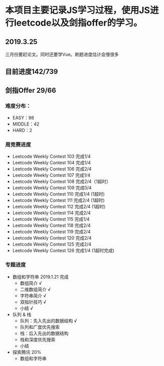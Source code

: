 # 本项目主要记录JS学习过程，使用JS进行leetcode以及剑指offer的学习。

## 2019.3.25

三月份要赶论文。同时还要学Vue。刷题进度估计会慢很多

## 目前进度142/739

## 剑指Offer 29/66

### 难度分布：

* EASY：98
* MIDDLE：42
* HARD：2

### 周竞赛进度

* Leetcode Weekly Contest 103 完成1/4
* Leetcode Weekly Contest 104 完成1/4
* Leetcode Weekly Contest 106 完成2/4
* Leetcode Weekly Contest 107 完成1/4
* Leetcode Weekly Contest 108 完成2/4（1超时）
* Leetcode Weekly Contest 109 完成0/4
* Leetcode Weekly Contest 110 完成1/4 (1超时)
* Leetcode Weekly Contest 111 完成2/4 (1超时)
* Leetcode Weekly Contest 112 完成2/4 (1超时)
* Leetcode Weekly Contest 114 完成2/4
* Leetcode Weekly Contest 115 完成1/4
* Leetcode Weekly Contest 118 完成2/4
* Leetcode Weekly Contest 119 完成2/4
* Leetcode Weekly Contest 120 完成2/4
* Leetcode Weekly Contest 125 完成2/4
* Leetcode Weekly Contest 126 完成1/4 (1超时完成)

### 专题进度

* 数组和字符串 2019.1.21 完成
  * 数组简介 √
  * 二维数组简介 √
  * 字符串简介 √
  * 双指针技巧 √
  * 小结 √
* 队列 & 栈
  * 队列：先入先出的数据结构 √
  * 队列和广度优先搜索
  * 栈：后入先出的数据结构
  * 栈和深度优先搜索
  * 小结
* 探索腾讯 20%
  * 数组和字符串
  
